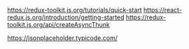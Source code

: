 

https://redux-toolkit.js.org/tutorials/quick-start
https://react-redux.js.org/introduction/getting-started
https://redux-toolkit.js.org/api/createAsyncThunk

https://jsonplaceholder.typicode.com/